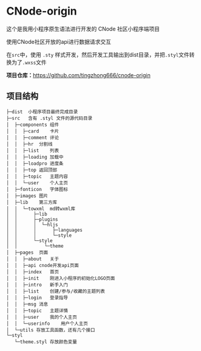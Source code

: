#  CNode-origin

这个是我用小程序原生语法进行开发的 CNode 社区小程序端项目

使用CNode社区开放的api进行数据请求交互

在`src`中，使用 `.sty` 样式开发，然后开发工具输出到dist目录，并把`.styl`文件转换为了`.wxss`文件

**项目仓库：**<https://github.com/tingzhong666/cnode-origin>



##  项目结构

```
├─dist	小程序项目最终完成目录
├─src	含有 .styl 文件的源代码目录
│  ├─components	组件
│  │  ├─card	卡片
│  │  ├─comment	评论
│  │  ├─hr	分割线
│  │  ├─list	列表
│  │  ├─loading	加载中
│  │  ├─loadpro	进度条
│  │  ├─top	返回顶部
│  │  ├─topic	主题内容
│  │  └─user	个人主页
│  ├─fonticon	字体图标
│  ├─images	图片
│  ├─lib	第三方库
│  │  └─towxml	md转wxml库
│  │      ├─lib
│  │      ├─plugins
│  │      │  └─hljs
│  │      │      ├─languages
│  │      │      └─style
│  │      └─style
│  │          └─theme
│  ├─pages	页面
│  │  ├─about	关于
│  │  ├─api	cnode开发api页面
│  │  ├─index	首页
│  │  ├─init	刚进入小程序的初始化LOGO页面
│  │  ├─intro	新手入门
│  │  ├─list	创建/参与/收藏的主题列表
│  │  ├─login	登录指导
│  │  ├─msg	消息
│  │  ├─topic	主题详情
│  │  ├─user	我的个人主页
│  │  └─userinfo	用户个人主页
│  └─utils 存放工具函数，还有几个接口
└─styl
   └─theme.styl 存放颜色变量
```

